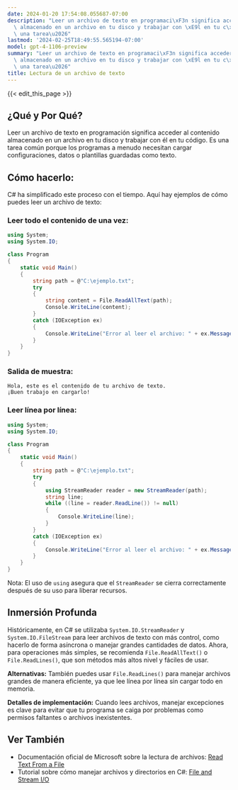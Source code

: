 ```yaml
---
date: 2024-01-20 17:54:08.055687-07:00
description: "Leer un archivo de texto en programaci\xF3n significa acceder al contenido\
  \ almacenado en un archivo en tu disco y trabajar con \xE9l en tu c\xF3digo. Es\
  \ una tarea\u2026"
lastmod: '2024-02-25T18:49:55.565194-07:00'
model: gpt-4-1106-preview
summary: "Leer un archivo de texto en programaci\xF3n significa acceder al contenido\
  \ almacenado en un archivo en tu disco y trabajar con \xE9l en tu c\xF3digo. Es\
  \ una tarea\u2026"
title: Lectura de un archivo de texto
---
```


{{< edit_this_page >}}

## ¿Qué y Por Qué?
Leer un archivo de texto en programación significa acceder al contenido almacenado en un archivo en tu disco y trabajar con él en tu código. Es una tarea común porque los programas a menudo necesitan cargar configuraciones, datos o plantillas guardadas como texto.

## Cómo hacerlo:
C# ha simplificado este proceso con el tiempo. Aquí hay ejemplos de cómo puedes leer un archivo de texto:

### Leer todo el contenido de una vez:
```C#
using System;
using System.IO;

class Program
{
    static void Main()
    {
        string path = @"C:\ejemplo.txt";
        try
        {
            string content = File.ReadAllText(path);
            Console.WriteLine(content);
        }
        catch (IOException ex)
        {
            Console.WriteLine("Error al leer el archivo: " + ex.Message);
        }
    }
}
```
### Salida de muestra:
```
Hola, este es el contenido de tu archivo de texto.
¡Buen trabajo en cargarlo!
```

### Leer línea por línea:
```C#
using System;
using System.IO;

class Program
{
    static void Main()
    {
        string path = @"C:\ejemplo.txt";
        try
        {
            using StreamReader reader = new StreamReader(path);
            string line;
            while ((line = reader.ReadLine()) != null)
            {
                Console.WriteLine(line);
            }
        }
        catch (IOException ex)
        {
            Console.WriteLine("Error al leer el archivo: " + ex.Message);
        }
    }
}
```
Nota: El uso de `using` asegura que el `StreamReader` se cierra correctamente después de su uso para liberar recursos.

## Inmersión Profunda
Históricamente, en C# se utilizaba `System.IO.StreamReader` y `System.IO.FileStream` para leer archivos de texto con más control, como hacerlo de forma asíncrona o manejar grandes cantidades de datos. Ahora, para operaciones más simples, se recomienda `File.ReadAllText()` o `File.ReadLines()`, que son métodos más altos nivel y fáciles de usar.

**Alternativas:**
También puedes usar `File.ReadLines()` para manejar archivos grandes de manera eficiente, ya que lee línea por línea sin cargar todo en memoria.

**Detalles de implementación:**
Cuando lees archivos, manejar excepciones es clave para evitar que tu programa se caiga por problemas como permisos faltantes o archivos inexistentes.

## Ver También
- Documentación oficial de Microsoft sobre la lectura de archivos: [Read Text From a File](https://docs.microsoft.com/en-us/dotnet/standard/io/how-to-read-text-from-a-file)
- Tutorial sobre cómo manejar archivos y directorios en C#: [File and Stream I/O](https://docs.microsoft.com/en-us/dotnet/standard/io/)
